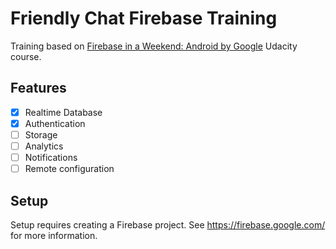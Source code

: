 # Friendly Chat Firebase Training

Training based on [Firebase in a Weekend: Android by Google](https://www.udacity.com/course/firebase-in-a-weekend-by-google-android--ud0352) Udacity course.

## Features

- [X] Realtime Database
- [X] Authentication
- [ ] Storage
- [ ] Analytics
- [ ] Notifications
- [ ] Remote configuration

## Setup

Setup requires creating a Firebase project. See https://firebase.google.com/ for more information.
